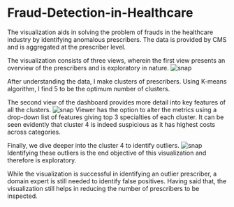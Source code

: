 # Fraud-Detection-in-Healthcare

The visualization aids in solving the problem of frauds in the healthcare industry by identifying anomalous prescribers.
The data is provided by CMS and is aggregated at the prescriber level.

The visualization consists of three views, wherein the first view presents an overview of the prescribers and is exploratory in nature.
![snap](https://github.com/mohannishant6/Detecting-Frauds-in-Healthcare/blob/master/images/screen1.jpg)

After understanding the data, I make clusters of prescribers. Using K-means algorithm, I find 5 to be the optimum number of clusters.

The second view of the dashboard provides more detail into key features of all the clusters. 
![snap](https://github.com/mohannishant6/Detecting-Frauds-in-Healthcare/blob/master/images/screen2.jpg)
Viewer has the option to alter the metrics using a drop-down list of features giving top 3 specialties of each cluster.
It can be seen evidently that cluster 4 is indeed suspicious as it has highest costs across categories.

Finally, we dive deeper into the cluster 4 to identify outliers.
![snap](https://github.com/mohannishant6/Detecting-Frauds-in-Healthcare/blob/master/images/screen3.jpg)
Identifying these outliers is the end objective of this visualization and therefore is exploratory. 

While the visualization is successful in identifying an outlier prescriber, a domain expert is still needed to identify false positives. Having said that, the visualization still helps in reducing the number of prescribers to be inspected.
